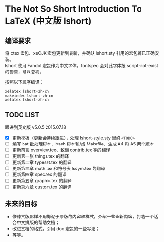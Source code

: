 The Not So Short Introduction To LaTeX (中文版 lshort)
===

编译要求
---
将 ctex 宏包、xeCJK 宏包更新到最新，并确认 lshort.sty 引用的宏包都已正确安装。  
lshort 使用 Fandol 宏包作为中文字体。fontspec 会对此字体报 script-not-exist 的警告，可以忽视。

按照以下顺序编译：
```
xelatex lshort-zh-cn
makeindex lshort-zh-cn
xelatex lshort-zh-cn
```

TODO LIST
---
跟进到英文版 v5.0.5 2015.07.18

- [x] 更新模板（更新会持续跟进），处理 lshort-style.sty 里的 `<TODO>`
- [ ] 编写 bat 批处理脚本、bash 脚本和/或 Makefile，生成 A4 和 A5 两个版本
- [ ] 更新前言 overview.tex、致谢 contrib.tex 等的翻译
- [ ] 更新第一张 things.tex 的翻译
- [ ] 更新第二章 typeset.tex 的翻译
- [ ] 更新第三章 math.tex 和符号表 lssym.tex 的翻译
- [ ] 更新第四章 spec.tex 的翻译
- [ ] 更新第五章 graphic.tex 的翻译
- [ ] 更新第六章 custom.tex 的翻译

未来的目标
---

- 像德文版那样不用拘泥于原版的内容和样式，介绍一些全新内容，打造一个适合中文排版的帮助文档；
- 改进文档的格式，引用 doc 宏包的一些写法；
- 等等。